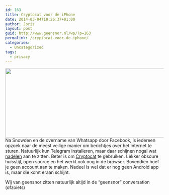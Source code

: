 ```yaml
---
id: 163
title: Cryptocat voor de iPhone
date: 2014-03-04T18:26:37+01:00
author: Joris
layout: post
guid: http://www.geensnor.nl/wp/?p=163
permalink: /cryptocat-voor-de-iphone/
categories:
  - Uncategorized
tags:
  - privacy
---
```

<img class="alignright" alt="" src="https://www.apache.be/wp-content/uploads/2013/11/Cryptocat-logo1.jpg" width="550" height="220" />Na Snowden en de overname van Whatsapp door Facebook, is iedereen opzoek naar de meest veilige manier om berichtjes over het internet te sturen. Natuurlijk kun Telegram installeren, maar daar schijnen nogal wat [nadelen](http://security.stackexchange.com/questions/49782/is-telegram-secure) aan te zitten. Beter is om [Cryptocat](https://crypto.cat/) te gebruiken. Lekker obscure huisstijl, open source en het werkt ook nog in de browser. Bovendien hoef je geen account aan te maken. Nadeel is wel dat er nog geen Android app is, maar die komt eraan schijnt.

Wij van geensnor zitten natuurlijk altijd in de &#8220;geensnor&#8221; conversation (ofzoiets)